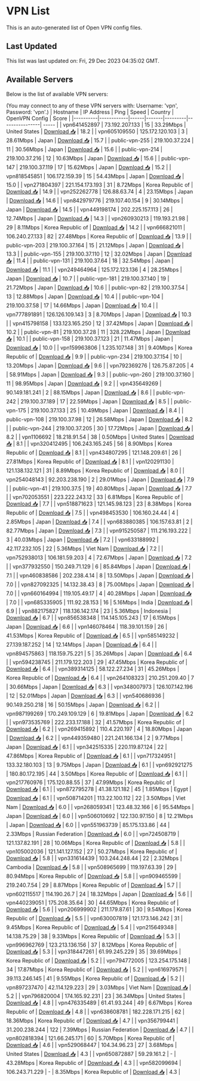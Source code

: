# VPN List

This is an auto-generated list of Open VPN config files.

## Last Updated

This list was last updated on: Fri, 29 Dec 2023 04:35:02 GMT.

## Available Servers

Below is the list of available VPN servers:

(You may connect to any of these VPN servers with: Username: 'vpn', Password: 'vpn'.)
| Hostname | IP Address | Ping | Speed | Country | OpenVPN Config | Score |
|----------|------------|------|-------|---------|----------------| ----- |
| vpn641452897 | 73.192.207.133 | 15 | 33.29Mbps | United States | [Download 📥](./configs/server_0_US.ovpn) | 18.2 |
| vpn605109550 | 125.172.120.103 | 3 | 28.61Mbps | Japan | [Download 📥](./configs/server_1_JP.ovpn) | 15.7 |
| public-vpn-255 | 219.100.37.224 | 11 | 30.56Mbps | Japan | [Download 📥](./configs/server_2_JP.ovpn) | 15.6 |
| public-vpn-214 | 219.100.37.216 | 12 | 10.63Mbps | Japan | [Download 📥](./configs/server_3_JP.ovpn) | 15.6 |
| public-vpn-147 | 219.100.37.119 | 17 | 15.62Mbps | Japan | [Download 📥](./configs/server_4_JP.ovpn) | 15.2 |
| vpn818545851 | 106.172.159.39 | 15 | 54.43Mbps | Japan | [Download 📥](./configs/server_5_JP.ovpn) | 15.0 |
| vpn271804397 | 221.154.173.193 | 31 | 8.72Mbps | Korea Republic of | [Download 📥](./configs/server_6_KR.ovpn) | 14.9 |
| vpn252262778 | 126.88.63.74 | 4 | 23.15Mbps | Japan | [Download 📥](./configs/server_7_JP.ovpn) | 14.6 |
| vpn842979776 | 219.107.40.154 | 9 | 30.14Mbps | Japan | [Download 📥](./configs/server_8_JP.ovpn) | 14.5 |
| vpn449198174 | 202.225.157.113 | 26 | 12.74Mbps | Japan | [Download 📥](./configs/server_9_JP.ovpn) | 14.3 |
| vpn260930213 | 119.193.21.98 | 29 | 8.11Mbps | Korea Republic of | [Download 📥](./configs/server_10_KR.ovpn) | 14.2 |
| vpn666821011 | 106.240.27.133 | 82 | 27.48Mbps | Korea Republic of | [Download 📥](./configs/server_11_KR.ovpn) | 13.9 |
| public-vpn-203 | 219.100.37.164 | 15 | 21.12Mbps | Japan | [Download 📥](./configs/server_12_JP.ovpn) | 13.3 |
| public-vpn-155 | 219.100.37.110 | 12 | 32.02Mbps | Japan | [Download 📥](./configs/server_13_JP.ovpn) | 11.4 |
| public-vpn-131 | 219.100.37.64 | 18 | 32.54Mbps | Japan | [Download 📥](./configs/server_14_JP.ovpn) | 11.1 |
| vpn249464964 | 125.172.123.136 | 4 | 28.25Mbps | Japan | [Download 📥](./configs/server_15_JP.ovpn) | 10.7 |
| public-vpn-181 | 219.100.37.140 | 19 | 21.72Mbps | Japan | [Download 📥](./configs/server_16_JP.ovpn) | 10.6 |
| public-vpn-82 | 219.100.37.54 | 13 | 12.88Mbps | Japan | [Download 📥](./configs/server_17_JP.ovpn) | 10.4 |
| public-vpn-104 | 219.100.37.58 | 17 | 14.66Mbps | Japan | [Download 📥](./configs/server_18_JP.ovpn) | 10.4 |
| vpn777891891 | 126.126.109.143 | 3 | 8.70Mbps | Japan | [Download 📥](./configs/server_19_JP.ovpn) | 10.3 |
| vpn415798158 | 133.123.165.250 | 12 | 37.42Mbps | Japan | [Download 📥](./configs/server_20_JP.ovpn) | 10.2 |
| public-vpn-81 | 219.100.37.28 | 11 | 328.22Mbps | Japan | [Download 📥](./configs/server_21_JP.ovpn) | 10.1 |
| public-vpn-158 | 219.100.37.123 | 21 | 11.47Mbps | Japan | [Download 📥](./configs/server_22_JP.ovpn) | 10.0 |
| vpn159963806 | 1.235.107.148 | 31 | 9.40Mbps | Korea Republic of | [Download 📥](./configs/server_23_KR.ovpn) | 9.9 |
| public-vpn-234 | 219.100.37.154 | 10 | 13.20Mbps | Japan | [Download 📥](./configs/server_24_JP.ovpn) | 9.6 |
| vpn792369276 | 126.75.87.205 | 4 | 58.91Mbps | Japan | [Download 📥](./configs/server_25_JP.ovpn) | 9.3 |
| public-vpn-260 | 219.100.37.160 | 11 | 98.95Mbps | Japan | [Download 📥](./configs/server_26_JP.ovpn) | 9.2 |
| vpn435649269 | 90.149.181.241 | 2 | 88.15Mbps | Japan | [Download 📥](./configs/server_27_JP.ovpn) | 8.6 |
| public-vpn-242 | 219.100.37.189 | 17 | 22.59Mbps | Japan | [Download 📥](./configs/server_28_JP.ovpn) | 8.5 |
| public-vpn-175 | 219.100.37.133 | 25 | 10.49Mbps | Japan | [Download 📥](./configs/server_29_JP.ovpn) | 8.4 |
| public-vpn-108 | 219.100.37.98 | 12 | 26.58Mbps | Japan | [Download 📥](./configs/server_30_JP.ovpn) | 8.2 |
| public-vpn-244 | 219.100.37.205 | 30 | 17.72Mbps | Japan | [Download 📥](./configs/server_31_JP.ovpn) | 8.2 |
| vpn1106692 | 18.218.91.54 | 38 | 0.50Mbps | United States | [Download 📥](./configs/server_32_US.ovpn) | 8.1 |
| vpn320412495 | 106.243.165.245 | 56 | 8.90Mbps | Korea Republic of | [Download 📥](./configs/server_33_KR.ovpn) | 8.1 |
| vpn434807295 | 121.148.209.61 | 26 | 27.81Mbps | Korea Republic of | [Download 📥](./configs/server_34_KR.ovpn) | 8.1 |
| vpn120291130 | 121.138.132.121 | 31 | 8.89Mbps | Korea Republic of | [Download 📥](./configs/server_35_KR.ovpn) | 8.0 |
| vpn254048143 | 92.203.238.190 | 2 | 29.01Mbps | Japan | [Download 📥](./configs/server_36_JP.ovpn) | 7.9 |
| public-vpn-41 | 219.100.37.5 | 19 | 40.80Mbps | Japan | [Download 📥](./configs/server_37_JP.ovpn) | 7.7 |
| vpn702053551 | 223.222.243.12 | 33 | 6.81Mbps | Korea Republic of | [Download 📥](./configs/server_38_KR.ovpn) | 7.7 |
| vpn518871623 | 121.145.98.123 | 23 | 8.38Mbps | Korea Republic of | [Download 📥](./configs/server_39_KR.ovpn) | 7.5 |
| vpn498453530 | 106.160.24.44 | 4 | 2.85Mbps | Japan | [Download 📥](./configs/server_40_JP.ovpn) | 7.4 |
| vpn683880385 | 106.157.63.81 | 2 | 82.77Mbps | Japan | [Download 📥](./configs/server_41_JP.ovpn) | 7.3 |
| vpn915250587 | 111.216.193.222 | 3 | 40.03Mbps | Japan | [Download 📥](./configs/server_42_JP.ovpn) | 7.2 |
| vpn633188992 | 42.117.232.105 | 22 | 5.36Mbps | Viet Nam | [Download 📥](./configs/server_43_VN.ovpn) | 7.2 |
| vpn752938013 | 106.181.59.203 | 4 | 72.67Mbps | Japan | [Download 📥](./configs/server_44_JP.ovpn) | 7.2 |
| vpn377932550 | 150.249.71.129 | 6 | 85.84Mbps | Japan | [Download 📥](./configs/server_45_JP.ovpn) | 7.1 |
| vpn460838586 | 202.238.4.14 | 8 | 13.50Mbps | Japan | [Download 📥](./configs/server_46_JP.ovpn) | 7.0 |
| vpn827092325 | 14.132.38.43 | 8 | 75.00Mbps | Japan | [Download 📥](./configs/server_47_JP.ovpn) | 7.0 |
| vpn660164994 | 119.105.49.17 | 4 | 40.28Mbps | Japan | [Download 📥](./configs/server_48_JP.ovpn) | 7.0 |
| vpn685335905 | 111.92.28.153 | 16 | 5.16Mbps | India | [Download 📥](./configs/server_49_IN.ovpn) | 6.9 |
| vpn882175827 | 118.136.142.174 | 23 | 5.36Mbps | Indonesia | [Download 📥](./configs/server_50_ID.ovpn) | 6.7 |
| vpn856538348 | 114.145.105.243 | 17 | 6.15Mbps | Japan | [Download 📥](./configs/server_51_JP.ovpn) | 6.6 |
| vpn146078464 | 118.39.101.159 | 26 | 41.53Mbps | Korea Republic of | [Download 📥](./configs/server_52_KR.ovpn) | 6.5 |
| vpn585149232 | 27.139.187.252 | 14 | 12.14Mbps | Japan | [Download 📥](./configs/server_53_JP.ovpn) | 6.4 |
| vpn894575863 | 118.159.75.221 | 5 | 35.26Mbps | Japan | [Download 📥](./configs/server_54_JP.ovpn) | 6.4 |
| vpn594238745 | 211.179.122.203 | 29 | 47.45Mbps | Korea Republic of | [Download 📥](./configs/server_55_KR.ovpn) | 6.4 |
| vpn389314125 | 58.122.27.234 | 31 | 45.26Mbps | Korea Republic of | [Download 📥](./configs/server_56_KR.ovpn) | 6.4 |
| vpn264108323 | 210.251.209.40 | 7 | 30.66Mbps | Japan | [Download 📥](./configs/server_57_JP.ovpn) | 6.3 |
| vpn348007973 | 126.107.142.196 | 12 | 52.01Mbps | Japan | [Download 📥](./configs/server_58_JP.ovpn) | 6.3 |
| vpn540686936 | 90.149.250.218 | 16 | 50.15Mbps | Japan | [Download 📥](./configs/server_59_JP.ovpn) | 6.2 |
| vpn987199269 | 170.249.109.129 | 6 | 19.81Mbps | Japan | [Download 📥](./configs/server_60_JP.ovpn) | 6.2 |
| vpn973535769 | 222.233.17.188 | 32 | 41.57Mbps | Korea Republic of | [Download 📥](./configs/server_61_KR.ovpn) | 6.2 |
| vpn269415892 | 110.4.220.197 | 4 | 18.80Mbps | Japan | [Download 📥](./configs/server_62_JP.ovpn) | 6.2 |
| vpn449359480 | 221.241.166.134 | 2 | 9.77Mbps | Japan | [Download 📥](./configs/server_63_JP.ovpn) | 6.1 |
| vpn342515335 | 220.119.87.124 | 22 | 47.86Mbps | Korea Republic of | [Download 📥](./configs/server_64_KR.ovpn) | 6.1 |
| vpn717324951 | 133.32.180.103 | 13 | 9.75Mbps | Japan | [Download 📥](./configs/server_65_JP.ovpn) | 6.1 |
| vpn692921275 | 180.80.172.195 | 44 | 3.50Mbps | Korea Republic of | [Download 📥](./configs/server_66_KR.ovpn) | 6.1 |
| vpn217760976 | 175.120.88.55 | 37 | 47.99Mbps | Korea Republic of | [Download 📥](./configs/server_67_KR.ovpn) | 6.1 |
| vpn872795278 | 41.38.121.182 | 45 | 1.85Mbps | Egypt | [Download 📥](./configs/server_68_EG.ovpn) | 6.1 |
| vpn508714201 | 113.22.100.112 | 22 | 3.50Mbps | Viet Nam | [Download 📥](./configs/server_69_VN.ovpn) | 6.0 |
| vpn268059341 | 123.48.32.166 | 6 | 95.54Mbps | Japan | [Download 📥](./configs/server_70_JP.ovpn) | 6.0 |
| vpn506010692 | 122.130.97.150 | 8 | 12.21Mbps | Japan | [Download 📥](./configs/server_71_JP.ovpn) | 6.0 |
| vpn551963739 | 85.175.133.86 | 44 | 2.33Mbps | Russian Federation | [Download 📥](./configs/server_72_RU.ovpn) | 6.0 |
| vpn724508719 | 121.137.82.191 | 28 | 10.06Mbps | Korea Republic of | [Download 📥](./configs/server_73_KR.ovpn) | 5.8 |
| vpn105002036 | 121.141.127.152 | 27 | 50.27Mbps | Korea Republic of | [Download 📥](./configs/server_74_KR.ovpn) | 5.8 |
| vpn331614439 | 103.244.248.44 | 22 | 2.32Mbps | Cambodia | [Download 📥](./configs/server_75_KH.ovpn) | 5.8 |
| vpn508965699 | 119.197.63.39 | 29 | 80.94Mbps | Korea Republic of | [Download 📥](./configs/server_76_KR.ovpn) | 5.8 |
| vpn909465599 | 219.240.7.54 | 29 | 8.87Mbps | Korea Republic of | [Download 📥](./configs/server_77_KR.ovpn) | 5.7 |
| vpn602115517 | 114.190.26.7 | 24 | 18.32Mbps | Japan | [Download 📥](./configs/server_78_JP.ovpn) | 5.6 |
| vpn440239051 | 175.208.35.64 | 30 | 44.65Mbps | Korea Republic of | [Download 📥](./configs/server_79_KR.ovpn) | 5.6 |
| vpn206999902 | 211.179.87.61 | 30 | 9.54Mbps | Korea Republic of | [Download 📥](./configs/server_80_KR.ovpn) | 5.5 |
| vpn630007819 | 121.173.146.242 | 31 | 9.45Mbps | Korea Republic of | [Download 📥](./configs/server_81_KR.ovpn) | 5.4 |
| vpn215649348 | 14.138.75.29 | 38 | 9.33Mbps | Korea Republic of | [Download 📥](./configs/server_82_KR.ovpn) | 5.3 |
| vpn996962769 | 123.213.136.156 | 37 | 8.12Mbps | Korea Republic of | [Download 📥](./configs/server_83_KR.ovpn) | 5.3 |
| vpn318447261 | 61.99.245.229 | 35 | 39.69Mbps | Korea Republic of | [Download 📥](./configs/server_84_KR.ovpn) | 5.2 |
| vpn794772005 | 123.254.175.148 | 34 | 17.87Mbps | Korea Republic of | [Download 📥](./configs/server_85_KR.ovpn) | 5.2 |
| vpn616979571 | 39.113.246.145 | 41 | 9.55Mbps | Korea Republic of | [Download 📥](./configs/server_86_KR.ovpn) | 5.2 |
| vpn897237470 | 42.114.129.223 | 29 | 3.03Mbps | Viet Nam | [Download 📥](./configs/server_87_VN.ovpn) | 5.2 |
| vpn796820004 | 174.165.92.231 | 23 | 36.34Mbps | United States | [Download 📥](./configs/server_88_US.ovpn) | 4.8 |
| vpn476335489 | 61.41.93.244 | 49 | 6.67Mbps | Korea Republic of | [Download 📥](./configs/server_89_KR.ovpn) | 4.8 |
| vpn638608781 | 182.228.171.215 | 62 | 18.36Mbps | Korea Republic of | [Download 📥](./configs/server_90_KR.ovpn) | 4.7 |
| vpn356799441 | 31.200.238.244 | 122 | 7.39Mbps | Russian Federation | [Download 📥](./configs/server_91_RU.ovpn) | 4.7 |
| vpn802818394 | 121.66.245.171 | 60 | 5.70Mbps | Korea Republic of | [Download 📥](./configs/server_92_KR.ovpn) | 4.6 |
| vpn529068447 | 104.34.96.23 | 27 | 3.68Mbps | United States | [Download 📥](./configs/server_93_US.ovpn) | 4.3 |
| vpn650872887 | 59.29.161.2 | - | 43.28Mbps | Korea Republic of | [Download 📥](./configs/server_94_KR.ovpn) | 4.3 |
| vpn582099694 | 106.243.71.229 | - | 8.35Mbps | Korea Republic of | [Download 📥](./configs/server_95_KR.ovpn) | 4.3 |
